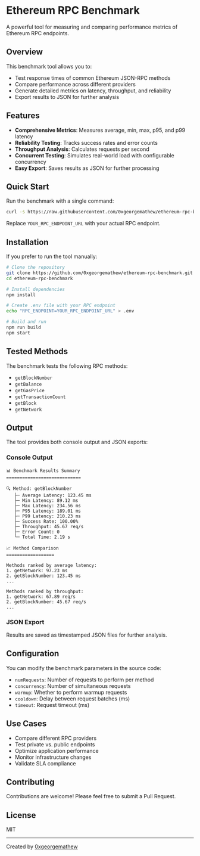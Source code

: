# Ethereum RPC Benchmark

A powerful tool for measuring and comparing performance metrics of Ethereum RPC endpoints.

## Overview

This benchmark tool allows you to:

- Test response times of common Ethereum JSON-RPC methods
- Compare performance across different providers
- Generate detailed metrics on latency, throughput, and reliability
- Export results to JSON for further analysis

## Features

- **Comprehensive Metrics**: Measures average, min, max, p95, and p99 latency
- **Reliability Testing**: Tracks success rates and error counts
- **Throughput Analysis**: Calculates requests per second
- **Concurrent Testing**: Simulates real-world load with configurable concurrency
- **Easy Export**: Saves results as JSON for further processing

## Quick Start

Run the benchmark with a single command:

```bash
curl -s https://raw.githubusercontent.com/0xgeorgemathew/ethereum-rpc-benchmark/main/run-benchmark.sh | bash -s "YOUR_RPC_ENDPOINT_URL"
```

Replace `YOUR_RPC_ENDPOINT_URL` with your actual RPC endpoint.

## Installation

If you prefer to run the tool manually:

```bash
# Clone the repository
git clone https://github.com/0xgeorgemathew/ethereum-rpc-benchmark.git
cd ethereum-rpc-benchmark

# Install dependencies
npm install

# Create .env file with your RPC endpoint
echo "RPC_ENDPOINT=YOUR_RPC_ENDPOINT_URL" > .env

# Build and run
npm run build
npm start
```

## Tested Methods

The benchmark tests the following RPC methods:

- `getBlockNumber`
- `getBalance`
- `getGasPrice`
- `getTransactionCount`
- `getBlock`
- `getNetwork`

## Output

The tool provides both console output and JSON exports:

### Console Output

```
📊 Benchmark Results Summary
============================

🔍 Method: getBlockNumber
   ├─ Average Latency: 123.45 ms
   ├─ Min Latency: 89.12 ms
   ├─ Max Latency: 234.56 ms
   ├─ P95 Latency: 189.01 ms
   ├─ P99 Latency: 210.23 ms
   ├─ Success Rate: 100.00%
   ├─ Throughput: 45.67 req/s
   ├─ Error Count: 0
   └─ Total Time: 2.19 s

📈 Method Comparison
==================

Methods ranked by average latency:
1. getNetwork: 97.23 ms
2. getBlockNumber: 123.45 ms
...

Methods ranked by throughput:
1. getNetwork: 67.89 req/s
2. getBlockNumber: 45.67 req/s
...
```

### JSON Export

Results are saved as timestamped JSON files for further analysis.

## Configuration

You can modify the benchmark parameters in the source code:

- `numRequests`: Number of requests to perform per method
- `concurrency`: Number of simultaneous requests
- `warmup`: Whether to perform warmup requests
- `cooldown`: Delay between request batches (ms)
- `timeout`: Request timeout (ms)

## Use Cases

- Compare different RPC providers
- Test private vs. public endpoints
- Optimize application performance
- Monitor infrastructure changes
- Validate SLA compliance

## Contributing

Contributions are welcome! Please feel free to submit a Pull Request.

## License

MIT

---

Created by [0xgeorgemathew](https://github.com/0xgeorgemathew)
